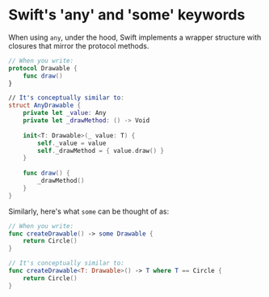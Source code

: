 #  Swift's 'any' and 'some' keywords

When using `any`, under the hood, Swift implements a wrapper structure with closures that mirror the protocol methods.

```swift
// When you write:
protocol Drawable {
    func draw()
}

// It's conceptually similar to:
struct AnyDrawable {
    private let _value: Any
    private let _drawMethod: () -> Void
    
    init<T: Drawable>(_ value: T) {
        self._value = value
        self._drawMethod = { value.draw() }
    }
    
    func draw() {
        _drawMethod()
    }
}
```

Similarly, here's what `some` can be thought of as:

```swift
// When you write:
func createDrawable() -> some Drawable {
    return Circle()
}

// It's conceptually similar to:
func createDrawable<T: Drawable>() -> T where T == Circle {
    return Circle()
}
```
